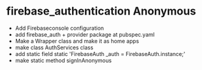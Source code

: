 # firebase_authentication Anonymous
  - Add Firebaseconsole configuration
  - add firebase_auth + provider package at pubspec.yaml
  - Make a Wrapper class and make it as home apps
  - make class AuthServices class
  - add static field static 'FirebaseAuth _auth = FirebaseAuth.instance;'
  - make static method signInAnonymous
